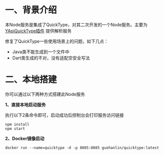 # 一、背景介绍
本Node服务是集成了QuickType，对其二次开发的一个Node服务。主要为[YApiQuickType插件](https://github.com/RmondJone/YapiQuickType) 提供解析服务

修复了QuickType一些使用场景上的问题，如下几点：
* Java类不能生成到一个文件中
* Dart类生成的不对，没有适配空安全写法

# 二、本地搭建
你可以通过以下两种方式搭建此Node服务

**1、直接本地启动服务**

执行以下2条命令即可，启动成功后控制台会打印服务访问链接
```
npm install 
npm start
```

**2、Docker镜像启动**

```
docker run --name=quicktype -d -p 8085:8085 guohanlin/quicktype:latest
```
